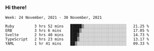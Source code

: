### Hi there!

<!--START_SECTION:waka-->
```text
Week: 24 November, 2021 - 30 November, 2021

Ruby         3 hrs 52 mins   █████▒░░░░░░░░░░░░░░░░░░░   21.25 % 
ERB          3 hrs 6 mins    ████▒░░░░░░░░░░░░░░░░░░░░   17.05 % 
Svelte       2 hrs 40 mins   ███▓░░░░░░░░░░░░░░░░░░░░░   14.73 % 
TypeScript   2 hrs 23 mins   ███▒░░░░░░░░░░░░░░░░░░░░░   13.17 % 
YAML         1 hr 41 mins    ██▒░░░░░░░░░░░░░░░░░░░░░░   09.33 % 
```
<!--END_SECTION:waka-->
